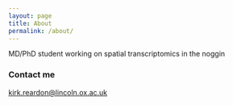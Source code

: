 ```yaml
---
layout: page
title: About
permalink: /about/
---
```


MD/PhD student working on spatial transcriptomics in the noggin

### Contact me

[kirk.reardon@lincoln.ox.ac.uk](mailto:kirk.reardon@lincoln.ox.ac.uk)
